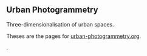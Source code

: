## Urban Photogrammetry

Three-dimensionalisation of urban spaces.

Theses are the pages for [urban-photogrammetry.org](https://urban-photogrammetry.org).

.
